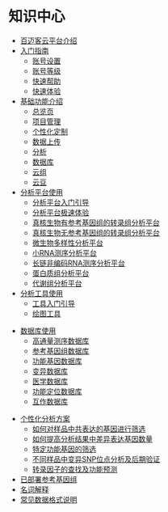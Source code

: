 # 知识中心

* [百迈客云平台介绍](introduction.md)
* [入门指南](get-started.md)
    * [账号设置](get-started/account-settings.md)
    * [账号等级](get-started/payments.md)
    * [快速帮助](get-started/online-help.md)
    * [快速体验](get-started/quick-start.md)
* [基础功能介绍](website-map.md)
    * [总览页](website-map/overview-page.md)
    * [项目管理](website-map/project-manage.md)
    * [个性化定制](website-map/个性化定制.md)
    * [数据上传](website-map/data-upload.md)
    * [分析](website-map/analyse.md)
    * [数据库](website-map/database.md)
    * [云组](website-map/cloud-group.md)
    * [云豆](website-map/bean.md)
* [分析平台使用](workflow-on-bmkcloud.md)
    * [分析平台入门引导](workflow-on-bmkcloud/workflow-help.md)
    * [分析平台极速体验](workflow-on-bmkcloud/quick-use-workflow.md)
    * [真核生物有参考基因组的转录组分析平台](workflow-on-bmkcloud/ref-help.md)
    * [真核生物无参考基因组的转录组分析平台](workflow-on-bmkcloud/noref-help.md)
    * [微生物多样性分析平台](workflow-on-bmkcloud/microbial-diversity-help.md)
    * [小RNA测序分析平台](workflow-on-bmkcloud/sran-help.md)
    * [长链非编码RNA测序分析平台](workflow-on-bmkcloud/lncrna-help.md)
    * [蛋白质组分析平台](workflow-on-bmkcloud/protein-help.md)
    * [代谢组分析平台](workflow-on-bmkcloud/metabolism-help.md)
* [分析工具使用](tools-on-bmkcloud.md)
    * [工具入门引导](tools-on-bmkcloud/tools-help.md)
    * [绘图工具](tools-on-bmkcloud/drawtools-help.md)
[^_^]:
    * [FASTA文件工具集](tools-on-bmkcloud/fasta-help.md)
[^_^]:
    * [表格工具](tools-on-bmkcloud/table-help.md)
* [数据库使用](public-database.md)
    * [高通量测序数据库](public-database/sra-on-bmkcloud.md)
    * [参考基因组数据库](public-database/reference-database.md)
    * [功能基因数据库](public-database/gene-database.md)
    * [变异数据库](public-database/variant-database.md)
    * [医学数据库](public-database/clinical-database.md)
    * [功能定位数据库](public-database/qtl-database.md)
    * [互作数据库](public-database/interaction-database.md)

[^_^]:
    * [提交数据到NCBI](submit-data-to-NCBI.md)* [提交测序数据到SRA](submit-data-to-NCBI/submit-data-to-SRA-directly.md)* [提交组装数据到TSA](submit-data-to-NCBI/submit-data-to-TSA.md)
    
* [个性化分析方案](personal-analyse.md)
    * [如何对样品中共表达的基因进行筛选](./personal-analyse/coexpression-gene-screen.md)
    * [如何提高分析结果中差异表达基因数量](./personal-analyse/increase-deg.md)
    * [特定功能基因的筛选](./personal-analyse/gene-screen.md)
    * [不同样品中变异SNP位点分析及后期验证](./personal-analyse/snp-analyse.md)
    * [转录因子的查找及功能预测](./personal-analyse/tf-analyse.md)
* [已部署参考基因组](reference-genome.md)
* [名词解释](word-explanation.md)
* [常见数据格式说明](file-format-intro.md)

[^_^]:
    * [版权说明](software-copyright.md)
